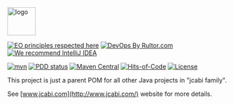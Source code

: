 <img alt="logo" src="https://www.jcabi.com/logo-square.svg" width="64px" height="64px" />

[![EO principles respected here](https://www.elegantobjects.org/badge.svg)](https://www.elegantobjects.org)
[![DevOps By Rultor.com](http://www.rultor.com/b/jcabi/jcabi)](http://www.rultor.com/p/jcabi/jcabi)
[![We recommend IntelliJ IDEA](https://www.elegantobjects.org/intellij-idea.svg)](https://www.jetbrains.com/idea/)

[![mvn](https://github.com/jcabi/jcabi/actions/workflows/mvn.yml/badge.svg)](https://github.com/jcabi/jcabi/actions/workflows/mvn.yml)
[![PDD status](http://www.0pdd.com/svg?name=jcabi/jcabi)](http://www.0pdd.com/p?name=jcabi/jcabi)
[![Maven Central](https://maven-badges.herokuapp.com/maven-central/com.jcabi/jcabi/badge.svg)](https://maven-badges.herokuapp.com/maven-central/com.jcabi/jcabi)
[![Hits-of-Code](https://hitsofcode.com/github/jcabi/jcabi)](https://hitsofcode.com/view/github/jcabi/jcabi)
[![License](https://img.shields.io/badge/license-MIT-green.svg)](https://github.com/jcabi/jcabi/blob/master/LICENSE.txt)

This project is just a parent POM for all other
Java projects in "jcabi family".

See [www.jcabi.com](http://www.jcabi.com/) website for more details.
